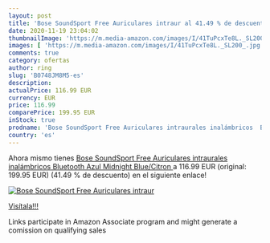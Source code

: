 ```yaml
---
layout: post
title: 'Bose SoundSport Free Auriculares intraur al 41.49 % de descuento'
date: 2020-11-19 23:04:02
thumbnailImage: 'https://m.media-amazon.com/images/I/41TuPcxTe8L._SL200_.jpg'
images: [ 'https://m.media-amazon.com/images/I/41TuPcxTe8L._SL200_.jpg' ]
comments: true
category: ofertas
author: ring
slug: 'B0748JM8M5-es'
description:
actualPrice: 116.99 EUR
currency: EUR
price: 116.99
comparePrice: 199.95 EUR
inStock: true
prodname: 'Bose SoundSport Free Auriculares intraurales inalámbricos  Bluetooth  Azul  Midnight Blue/Citron '
country: 'es'
---
```


Ahora mismo tienes [Bose SoundSport Free Auriculares intraurales inalámbricos  Bluetooth  Azul  Midnight Blue/Citron ](https://www.amazon.es/dp/B0748JM8M5/?tag=tolees-21) a 116.99 EUR (original: 199.95 EUR) (41.49 %  de descuento) en el siguiente enlace!

[![Bose SoundSport Free Auriculares intraur](https://m.media-amazon.com/images/I/41TuPcxTe8L._SL200_.jpg)](https://www.amazon.es/dp/B0748JM8M5/?tag=tolees-21)

[Visítala!!!](https://www.amazon.es/dp/B0748JM8M5/?tag=tolees-21)

Links participate in Amazon Associate program and might generate a comission on qualifying sales
